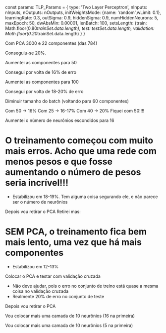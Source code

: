 const params: TLP_Params = {
  type: 'Two Layer Perceptron',
  nInputs: nInputs, 
  nOutputs: nOutputs, 
  initWeightsMode: {name: 'random',wLimit: 0.1},
  learningRate: 0.3,
  outSigma: 0.9,
  hiddenSigma: 0.9,
  numHiddenNeurons: 5,
  maxEpoch: 50,
  dwAbsMin: 0.00001,
  lenBatch: 100,
  setsLength: {train: Math.floor(0.80*trainSet.data.length), 
    test: testSet.data.length, 
    validation: Math.floor(0.20*trainSet.data.length)
  }
}

Com PCA 3000 e 22 componentes (das 784)

Conseguiu-se 20%.


Aumentei as componentes para 50

Consegui por volta de 16% de erro


Aumentei as componentes para 100

Consegui por volta de 18-20% de erro

Diminuir tamanho do batch (voltando para 60 componentes)

Com 50 -> 16%
Com 25 -> 16-17%
Com 40 -> 20%
Fiquei com 50!!!!

Aumentei o número de neurônios escondidos para 16
# O treinamento começou com muito mais erros. Acho que uma rede com menos pesos e que fosse aumentando o número de pesos seria incrível!!!
- Estabilizou em 18-19%. Tem alguma coisa segurando ele, e não parece ser o número de neurônios


<!-- Depois vou aumentar para 10000 o PCA -->

Depois vou retirar o PCA
Retirei mas:
# SEM PCA, o treinamento fica bem mais lento, uma vez que há mais componentes
- Estabilizou em 12-13%

Colocar o PCA e testar com validação cruzada
- Não deve ajudar, pois o erro no conjunto de treino está quase a mesma coisa no validação cruzada
- Realmente 20% de erro no conjunto de teste

Depois vou retirar o PCA


Vou colocar mais uma camada de 10 neurônios (16 na primeira)

Vou colocar mais uma camada de 10 neurônios (5 na primeira)

